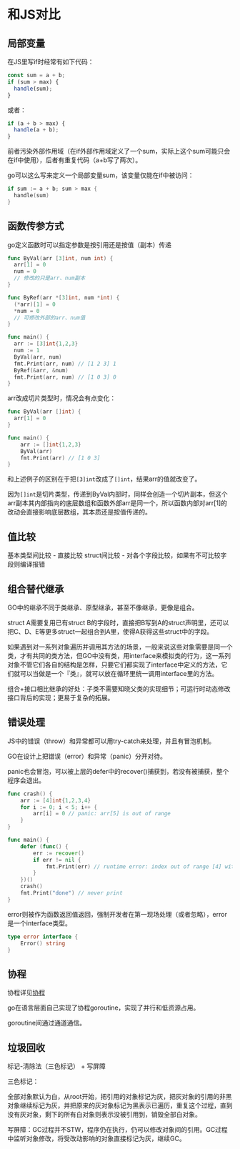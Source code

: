 # 和JS对比

## 局部变量

在JS里写if时经常有如下代码：

```js
const sum = a + b;
if (sum > max) {
  handle(sum);
} 
```

或者：

```js
if (a + b > max) {
  handle(a + b);
}
```

前者污染外部作用域（在if外部作用域定义了一个sum，实际上这个sum可能只会在if中使用），后者有重复代码（a+b写了两次）。

go可以这么写来定义一个局部变量sum，该变量仅能在if中被访问：

```go
if sum := a + b; sum > max {
  handle(sum)
}
```

## 函数传参方式

go定义函数时可以指定参数是按引用还是按值（副本）传递
        
```go
func ByVal(arr [3]int, num int) {
  arr[1] = 0
  num = 0
  // 修改的只是arr、num副本
}

func ByRef(arr *[3]int, num *int) {
  (*arr)[1] = 0
  *num = 0
  // 可修改外部的arr、num值
}

func main() {
  arr := [3]int{1,2,3}
  num := 1
  ByVal(arr, num)
  fmt.Print(arr, num) // [1 2 3] 1
  ByRef(&arr, &num)
  fmt.Print(arr, num) // [1 0 3] 0
}
```

arr改成切片类型时，情况会有点变化：

```go
func ByVal(arr []int) {
  arr[1] = 0
}

func main() {
	arr := []int{1,2,3}
	ByVal(arr)
	fmt.Print(arr) // [1 0 3]
}
```

和上述例子的区别在于把`[3]int`改成了`[]int`，结果arr的值就改变了。

因为`[]int`是切片类型，传递到ByVal内部时，同样会创造一个切片副本，但这个arr副本其内部指向的底层数组和函数外部arr是同一个，所以函数内部对arr[1]的改动会直接影响底层数组，其本质还是按值传递的。

## 值比较

基本类型间比较 - 直接比较
struct间比较 - 对各个字段比较，如果有不可比较字段则编译报错

## 组合替代继承

GO中的继承不同于类继承、原型继承，甚至不像继承，更像是组合。

struct A需要复用已有struct B的字段时，直接把B写到A的struct声明里，还可以把C、D、E等更多struct一起组合到A里，使得A获得这些struct中的字段。

如果遇到对一系列对象遍历并调用其方法的场景，一般来说这些对象需要是同一个类，才有共同的类方法，但GO中没有类，用interface来模拟类的行为，这一系列对象不管它们各自的结构是怎样，只要它们都实现了interface中定义的方法，它们就可以当做是一个『类』，就可以放在循环里统一调用interface里的方法。

组合+接口相比继承的好处：子类不需要知晓父类的实现细节；可运行时动态修改接口背后的实现；更易于复杂的拓展。

## 错误处理

JS中的错误（throw）和异常都可以用try-catch来处理，并且有冒泡机制。

GO在设计上把错误（error）和异常（panic）分开对待。

panic也会冒泡，可以被上层的defer中的recover()捕获到，若没有被捕获，整个程序会退出。

```go
func crash() {
	arr := [4]int{1,2,3,4}
	for i := 0; i < 5; i++ {
		arr[i] = 0 // panic: arr[5] is out of range
	}
}

func main() {
	defer (func() {
		err := recover()
		if err != nil {
			fmt.Print(err) // runtime error: index out of range [4] with length 4
		}
	})()
	crash()
	fmt.Print("done") // never print
}
```

error则被作为函数返回值返回，强制开发者在第一现场处理（或者忽略），error是一个interface类型。

```go
type error interface {
    Error() string
}
```



## 协程

协程详见[协程](/js/thread.html#协程)

go在语言层面自己实现了协程goroutine，实现了并行和低资源占用。

goroutine间通过通道通信。

## 垃圾回收

标记-清除法（三色标记） + 写屏障

三色标记：

全部对象默认为白，从root开始，把引用的对象标记为灰，把灰对象的引用的非黑对象继续标记为灰，并把原来的灰对象标记为黑表示已遍历，重复这个过程，直到没有灰对象，剩下的所有白对象则表示没被引用到，销毁全部白对象。

写屏障：GC过程并不STW，程序仍在执行，仍可以修改对象间的引用。GC过程中监听对象修改，将受改动影响的对象直接标记为灰，继续GC。
